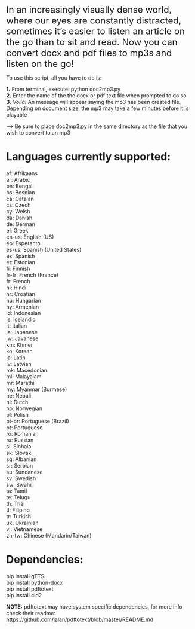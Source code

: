<font size =+2>In an increasingly visually dense world, where our eyes are constantly distracted, sometimes it’s easier to listen an article on the go than to sit and read. Now you can convert docx and pdf files to mp3s and listen on the go!</font>
 
To use this script, all you have to do is:

<b>1.</b> From terminal, execute: python doc2mp3.py </br>
<b>2.</b> Enter the name of the the docx or pdf text file when prompted to do so </br>
 <b>3.</b> <i>Voilà!</i> An message will appear saying the mp3 has been created file. Depending on document size, the mp3 may take a few minutes before it is playable

--> Be sure to place doc2mp3.py in the same directory as the file that you wish to convert to an mp3


<h1><b>Languages currently supported:</b></h1>
 af: Afrikaans</br>
  ar: Arabic</br>
  bn: Bengali</br>
  bs: Bosnian</br>
  ca: Catalan</br>
  cs: Czech</br>
  cy: Welsh</br>
  da: Danish</br>
  de: German</br>
  el: Greek</br>
  en-us: English (US) </br>
  eo: Esperanto </br>
  es-us: Spanish (United States) </br>
  es: Spanish </br>
  et: Estonian </br>
  fi: Finnish </br>
  fr-fr: French (France) </br>
  fr: French </br>
  hi: Hindi </br>
  hr: Croatian </br>
  hu: Hungarian </br>
  hy: Armenian </br>
  id: Indonesian </br>
  is: Icelandic </br>
  it: Italian </br>
  ja: Japanese </br>
  jw: Javanese </br>
  km: Khmer </br>
  ko: Korean </br>
  la: Latin </br>
  lv: Latvian </br>
  mk: Macedonian </br>
  ml: Malayalam </br>
  mr: Marathi </br>
  my: Myanmar (Burmese) </br>
  ne: Nepali </br>
  nl: Dutch </br>
  no: Norwegian </br>
  pl: Polish </br>
  pt-br: Portuguese (Brazil) </br>
  pt: Portuguese </br>
  ro: Romanian </br>
  ru: Russian </br>
  si: Sinhala </br>
  sk: Slovak </br>
  sq: Albanian </br>
  sr: Serbian </br>
  su: Sundanese </br>
  sv: Swedish </br>
  sw: Swahili </br>
  ta: Tamil </br>
  te: Telugu </br>
  th: Thai </br>
  tl: Filipino </br>
  tr: Turkish </br>
  uk: Ukrainian </br>
  vi: Vietnamese </br>
  zh-tw: Chinese (Mandarin/Taiwan) </br>
  
<h1><b>Dependencies: </b></h1>
pip install gTTS </br>
pip install python-docx </br>
pip install pdftotext </br>
pip install cld2 </br>

<b>NOTE:</b> pdftotext may have system specific dependencies, for more info check their readme: https://github.com/jalan/pdftotext/blob/master/README.md
